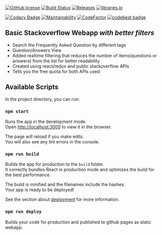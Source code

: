 [![GitHub license](https://img.shields.io/github/license/xRahul/stackoverflow-basic-webapp.svg)](https://github.com/xRahul/stackoverflow-basic-webapp/blob/master/License.txt)
[![Build Status](https://travis-ci.org/xRahul/stackoverflow-basic-webapp.svg?branch=master)](https://travis-ci.org/xRahul/stackoverflow-basic-webapp)
[![Releases](https://img.shields.io/github/release/xRahul/stackoverflow-basic-webapp.svg)](https://github.com/xRahul/stackoverflow-basic-webapp/releases/latest)
[![libraries.io](https://img.shields.io/librariesio/github/xRahul/stackoverflow-basic-webapp.svg)](https://libraries.io/github/xRahul/stackoverflow-basic-webapp)

[![Codacy Badge](https://api.codacy.com/project/badge/Grade/7eb9a663448d4943a21bf119a5833fc4)](https://www.codacy.com/app/xRahul/stackoverflow-basic-webapp)
[![Maintainability](https://api.codeclimate.com/v1/badges/a9e7471636ac4d53aecb/maintainability)](https://codeclimate.com/github/xRahul/stackoverflow-basic-webapp/maintainability)
[![CodeFactor](https://www.codefactor.io/repository/github/xrahul/stackoverflow-basic-webapp/badge)](https://www.codefactor.io/repository/github/xrahul/stackoverflow-basic-webapp)
[![codebeat badge](https://codebeat.co/badges/16954f1e-823a-445e-889f-fa197830b21e)](https://codebeat.co/projects/github-com-xrahul-notifyavailability-master)


## Basic Stackoverflow Webapp *with better filters*

* Search the Frequently Asked Question by different tags
* Question/Answers View
* Added realtime filtering that reduces the number of items(questions or answers) from the list for better readability
* Created using react/redux and public stackoverflow APIs
* Tells you the free quota for both APIs used

## Available Scripts

In the project directory, you can run:

### `npm start`

Runs the app in the development mode.<br>
Open [http://localhost:3000](http://localhost:3000) to view it in the browser.

The page will reload if you make edits.<br>
You will also see any lint errors in the console.

### `npm run build`

Builds the app for production to the `build` folder.<br>
It correctly bundles React in production mode and optimizes the build for the best performance.

The build is minified and the filenames include the hashes.<br>
Your app is ready to be deployed!

See the section about [deployment](https://facebook.github.io/create-react-app/docs/deployment) for more information.

### `npm run deploy`
Builds your code for production and published to github pages as static webapp.
